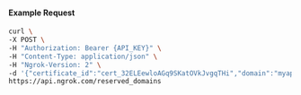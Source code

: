 <!-- Code generated for API Clients. DO NOT EDIT. -->

#### Example Request

```bash
curl \
-X POST \
-H "Authorization: Bearer {API_KEY}" \
-H "Content-Type: application/json" \
-H "Ngrok-Version: 2" \
-d '{"certificate_id":"cert_32ELEewloAGq9SKatOVkJvgqTHi","domain":"myapp.mydomain.com","region":"us"}' \
https://api.ngrok.com/reserved_domains
```
